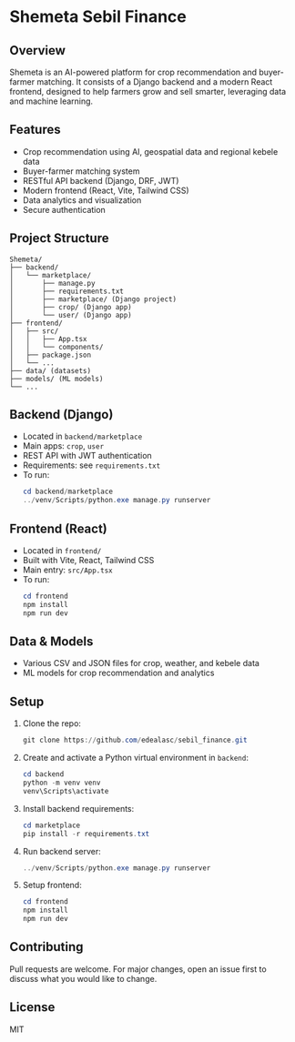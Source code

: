 # Shemeta Sebil Finance

## Overview
Shemeta is an AI-powered platform for crop recommendation and buyer-farmer matching. It consists of a Django backend and a modern React frontend, designed to help farmers grow and sell smarter, leveraging data and machine learning.

## Features
- Crop recommendation using AI, geospatial data and regional kebele data
- Buyer-farmer matching system
- RESTful API backend (Django, DRF, JWT)
- Modern frontend (React, Vite, Tailwind CSS)
- Data analytics and visualization
- Secure authentication

## Project Structure
```
Shemeta/
├── backend/
│   └── marketplace/
│       ├── manage.py
│       ├── requirements.txt
│       ├── marketplace/ (Django project)
│       ├── crop/ (Django app)
│       └── user/ (Django app)
├── frontend/
│   ├── src/
│   │   ├── App.tsx
│   │   └── components/
│   ├── package.json
│   └── ...
├── data/ (datasets)
├── models/ (ML models)
└── ...
```

## Backend (Django)
- Located in `backend/marketplace`
- Main apps: `crop`, `user`
- REST API with JWT authentication
- Requirements: see `requirements.txt`
- To run:
  ```powershell
  cd backend/marketplace
  ../venv/Scripts/python.exe manage.py runserver
  ```

## Frontend (React)
- Located in `frontend/`
- Built with Vite, React, Tailwind CSS
- Main entry: `src/App.tsx`
- To run:
  ```powershell
  cd frontend
  npm install
  npm run dev
  ```

## Data & Models
- Various CSV and JSON files for crop, weather, and kebele data
- ML models for crop recommendation and analytics

## Setup
1. Clone the repo:
   ```powershell
   git clone https://github.com/edealasc/sebil_finance.git
   ```
2. Create and activate a Python virtual environment in `backend`:
   ```powershell
   cd backend
   python -m venv venv
   venv\Scripts\activate
   ```
3. Install backend requirements:
   ```powershell
   cd marketplace
   pip install -r requirements.txt
   ```
4. Run backend server:
   ```powershell
   ../venv/Scripts/python.exe manage.py runserver
   ```
5. Setup frontend:
   ```powershell
   cd frontend
   npm install
   npm run dev
   ```

## Contributing
Pull requests are welcome. For major changes, open an issue first to discuss what you would like to change.

## License
MIT

